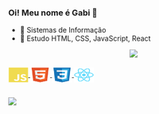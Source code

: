 ### Oi! Meu nome é Gabi 👋

- 🔭 Sistemas de Informação
- 🌱 Estudo HTML, CSS, JavaScript, React

<div align="center">
  <a href="https://github.com/gabifrancamr">
  <img height="180em" src="https://github-readme-stats.vercel.app/api/top-langs/?username=gabifrancamr&layout=compact&langs_count=7&theme=monokai"/>
</div>

<div style="display: inline_block"><br>
  <img align="center" alt="simbolo do Javascript" height="30" width="40" src="https://raw.githubusercontent.com/devicons/devicon/master/icons/javascript/javascript-plain.svg">
  <img align="center" alt="simbolo do HTML" height="30" width="40" src="https://raw.githubusercontent.com/devicons/devicon/master/icons/html5/html5-original.svg">
  <img align="center" alt="simbolo do CSS" height="30" width="40" src="https://raw.githubusercontent.com/devicons/devicon/master/icons/css3/css3-original.svg">
  <img align="center" alt="simbolo do CSS" height="30" width="40" src="https://raw.githubusercontent.com/devicons/devicon/master/icons/react/react-original.svg">
</div>

##
<div>
  <a href="https://www.linkedin.com/in/gabimoacha/" target="_blank"><img src="https://img.shields.io/badge/-LinkedIn-%230077B5?style=for-the-     badge&logo=linkedin&logoColor=white" target="_blank" /></a> 
 </div>

